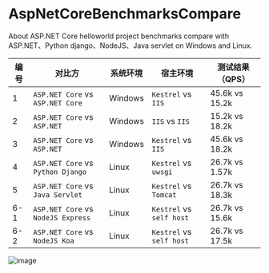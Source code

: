 ﻿# AspNetCoreBenchmarksCompare
About ASP.NET Core helloworld project benchmarks compare with ASP.NET、Python django、NodeJS、Java servlet on Windows and Linux. 


编号|对比方 | 系统环境 | 宿主环境 | 测试结果（QPS）
---|---|---|---|--
1|`ASP.NET Core` vs `ASP.NET Core` | Windows | `Kestrel` vs `IIS` | 45.6k vs 15.2k
2|`ASP.NET Core` vs `ASP.NET` | Windows | `IIS` vs `IIS` | 15.2k vs 18.2k
3|`ASP.NET Core` vs `ASP.NET`  | Windows | `Kestrel` vs `IIS` | 45.6k vs 18.2k
4|`ASP.NET Core` vs `Python Django` | Linux | `Kestrel` vs `uwsgi` | 26.7k vs 1.57k
5|`ASP.NET Core` vs `Java Servlet` | Linux | `Kestrel` vs `Tomcat` | 26.7k vs 18.3k
6-1|`ASP.NET Core` vs `NodeJS Express` | Linux | `Kestrel` vs `self host` | 26.7k vs 15.6k
6-2|`ASP.NET Core` vs `NodeJS Koa` | Linux | `Kestrel` vs `self host` | 26.7k vs 17.5k

![image](http://images2015.cnblogs.com/blog/250417/201610/250417-20161017161425795-251964624.png)
